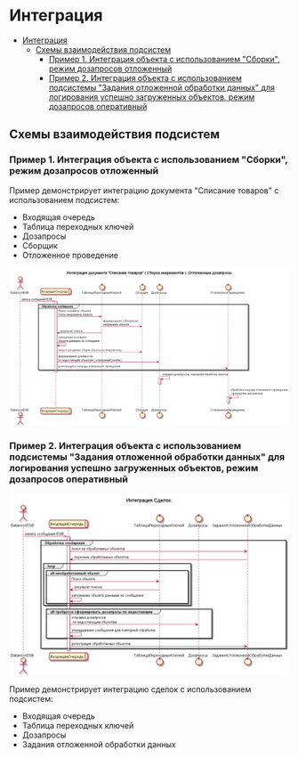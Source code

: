 # Интеграция

- [Интеграция](#интеграция)
  - [Схемы взаимодействия подсистем](#схемы-взаимодействия-подсистем)
    - [Пример 1. Интеграция объекта с использованием "Сборки", режим дозапросов отложенный](#пример-1-интеграция-объекта-с-использованием-сборки-режим-дозапросов-отложенный)
    - [Пример 2. Интеграция объекта с использованием подсистемы "Задания отложенной обработки данных" для логирования успешно загруженных объектов, режим дозапросов оперативный](#пример-2-интеграция-объекта-с-использованием-подсистемы-задания-отложенной-обработки-данных-для-логирования-успешно-загруженных-объектов-режим-дозапросов-оперативный)

## Схемы взаимодействия подсистем

### Пример 1. Интеграция объекта с использованием "Сборки", режим дозапросов отложенный

Пример демонстрирует интеграцию документа "Списание товаров" с использованием подсистем:

- Входящая очередь
- Таблица переходных ключей
- Дозапросы
- Сборщик
- Отложенное проведение

![Пример 1](./sheme_collector_adrequest_deferred/integration.png)

### Пример 2. Интеграция объекта с использованием подсистемы "Задания отложенной обработки данных" для логирования успешно загруженных объектов, режим дозапросов оперативный

![Пример 1](./sheme_collector_adrequest/integration.png)

Пример демонстрирует интеграцию сделок с использованием подсистем:

- Входящая очередь
- Таблица переходных ключей
- Дозапросы
- Задания отложенной обработки данных
